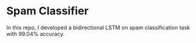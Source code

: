 # Spam Classifier

In this repo, I developed a bidirectional LSTM on spam classification task with 99.04% accuracy.


